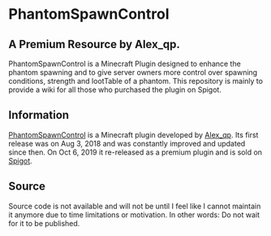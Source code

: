 PhantomSpawnControl
===================
A Premium Resource by Alex_qp.
------------------------------

PhantomSpawnControl is a Minecraft Plugin designed to enhance the phantom spawning and to give server owners more control over spawning conditions, strength and lootTable of a phantom. This repository is mainly to provide a wiki for all those who purchased the plugin on Spigot.


Information
------------
[PhantomSpawnControl](https://www.spigotmc.org/resources/phantomspawncontrol-1-13-x-1-15-x.71538/) is a Minecraft plugin developed by [Alex_qp](https://www.spigotmc.org/resources/authors/alex_qp.306806/). Its first release was on Aug 3, 2018 and was constantly improved and updated since then. On Oct 6, 2019 it re-released as a premium plugin and is sold on [Spigot](https://www.spigotmc.org/).

Source
------
Source code is not available and will not be until I feel like I cannot maintain it anymore due to time limitations or motivation. In other words: Do not wait for it to be published. 
